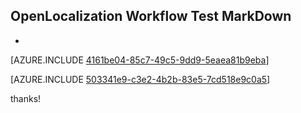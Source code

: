 ## OpenLocalization Workflow Test MarkDown
* 

[AZURE.INCLUDE [4161be04-85c7-49c5-9dd9-5eaea81b9eba](calleeMd1.md)]



[AZURE.INCLUDE [503341e9-c3e2-4b2b-83e5-7cd518e9c0a5](calleeMd2.md)]

 
thanks!